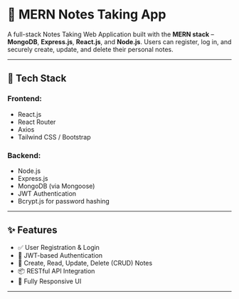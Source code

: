 # 📝 MERN Notes Taking App

A full-stack Notes Taking Web Application built with the **MERN stack** – **MongoDB**, **Express.js**, **React.js**, and **Node.js**. Users can register, log in, and securely create, update, and delete their personal notes.

---

## 🔧 Tech Stack

### Frontend:
- React.js
- React Router
- Axios
- Tailwind CSS / Bootstrap

### Backend:
- Node.js
- Express.js
- MongoDB (via Mongoose)
- JWT Authentication
- Bcrypt.js for password hashing

---

## ✨ Features

- ✅ User Registration & Login
- 🔐 JWT-based Authentication
- 📝 Create, Read, Update, Delete (CRUD) Notes
- 📦 RESTful API Integration
- 📱 Fully Responsive UI

---
